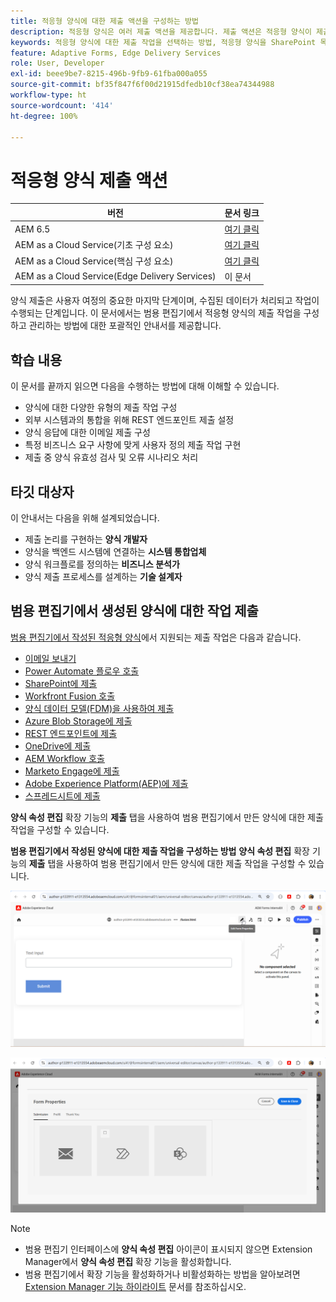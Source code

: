 ```yaml
---
title: 적응형 양식에 대한 제출 액션을 구성하는 방법
description: 적응형 양식은 여러 제출 액션을 제공합니다. 제출 액션은 적응형 양식이 제출 후 처리되는 방식을 정의합니다. 기본 제공 제출 액션을 사용하거나 직접 만들 수 있습니다.
keywords: 적응형 양식에 대한 제출 작업을 선택하는 방법, 적응형 양식을 SharePoint 목록에 연결하는 방법, 적응형 양식을 SharePoint 문서 라이브러리에 연결하는 방법, 적응형 양식을 양식 데이터 모델(FDM)에 연결하는 방법
feature: Adaptive Forms, Edge Delivery Services
role: User, Developer
exl-id: beee9be7-8215-496b-9fb9-61fba000a055
source-git-commit: bf35f847f6f00d21915dfedb10cf38ea74344988
workflow-type: ht
source-wordcount: '414'
ht-degree: 100%

---
```


# 적응형 양식 제출 액션

| 버전 | 문서 링크 |
|---------|-----------------------------|
| AEM 6.5 | [여기 클릭](https://experienceleague.adobe.com/docs/experience-manager-65/forms/adaptive-forms-basic-authoring/configuring-submit-actions.html?lang=ko) |
| AEM as a Cloud Service(기초 구성 요소) | [여기 클릭](/help/forms/configuring-submit-actions.md) |
| AEM as a Cloud Service(핵심 구성 요소) | [여기 클릭](/help/forms/configure-submit-actions-core-components.md) |
| AEM as a Cloud Service(Edge Delivery Services) | 이 문서 |


양식 제출은 사용자 여정의 중요한 마지막 단계이며, 수집된 데이터가 처리되고 작업이 수행되는 단계입니다. 이 문서에서는 범용 편집기에서 적응형 양식의 제출 작업을 구성하고 관리하는 방법에 대한 포괄적인 안내서를 제공합니다.

## 학습 내용

이 문서를 끝까지 읽으면 다음을 수행하는 방법에 대해 이해할 수 있습니다.

- 양식에 대한 다양한 유형의 제출 작업 구성
- 외부 시스템과의 통합을 위해 REST 엔드포인트 제출 설정
- 양식 응답에 대한 이메일 제출 구성
- 특정 비즈니스 요구 사항에 맞게 사용자 정의 제출 작업 구현
- 제출 중 양식 유효성 검사 및 오류 시나리오 처리

## 타깃 대상자

이 안내서는 다음을 위해 설계되었습니다.

- 제출 논리를 구현하는 **양식 개발자**
- 양식을 백엔드 시스템에 연결하는 **시스템 통합업체**
- 양식 워크플로를 정의하는 **비즈니스 분석가**
- 양식 제출 프로세스를 설계하는 **기술 설계자**

## 범용 편집기에서 생성된 양식에 대한 작업 제출

[범용 편집기에서 작성된 적응형 양식](/help/edge/docs/forms/universal-editor/create-forms.md)에서 지원되는 제출 작업은 다음과 같습니다.

- [이메일 보내기](/help/forms/configure-submit-action-send-email.md)
- [Power Automate 플로우 호출](/help/forms/forms-microsoft-power-automate-integration.md)
- [SharePoint에 제출](/help/forms/configure-submit-action-sharepoint.md)
- [Workfront Fusion 호출](/help/forms/submit-adaptive-form-to-workfront-fusion.md)
- [양식 데이터 모델(FDM)을 사용하여 제출](/help/forms/integrate-adaptive-form-with-fdm.md)
- [Azure Blob Storage에 제출](/help/forms/configure-submit-action-azure-blob-storage.md)
- [REST 엔드포인트에 제출](/help/forms/configure-submit-action-restpoint.md)
- [OneDrive에 제출](/help/forms/configure-submit-action-onedrive.md)
- [AEM Workflow 호출](/help/forms/configure-submit-action-workflow.md)
- [Marketo Engage에 제출](/help/forms/submit-adaptive-form-to-marketo-engage.md)
- [Adobe Experience Platform(AEP)에 제출](/help/forms/aem-forms-aep-connector.md)
- [스프레드시트에 제출](/help/forms/forms-submission-service.md)

<!--You can also submit an Adaptive Form in the Universal Editor to other storage or CRM integrations:

* [Connect Adaptive Form to Salesforce](/help/forms/aem-forms-salesforce-integration.md)
* [Connect an Adaptive Form to Microsoft&reg; Dynamics OData](/help/forms/ms-dynamics-odata-configuration.md)-->

**양식 속성 편집** 확장 기능의 **제출** 탭을 사용하여 범용 편집기에서 만든 양식에 대한 제출 작업을 구성할 수 있습니다.

**범용 편집기에서 작성된 양식에 대한 제출 작업을 구성하는 방법**
**양식 속성 편집** 확장 기능의 **제출** 탭을 사용하여 범용 편집기에서 만든 양식에 대한 제출 작업을 구성할 수 있습니다.

![양식 속성 아이콘](/help/forms/assets/ue-form-properties-icon.png)

![범용 편집기 양식 속성](/help/forms/assets/ue-form-properties.png)

>[!NOTE]
>
> - 범용 편집기 인터페이스에 **양식 속성 편집** 아이콘이 표시되지 않으면 Extension Manager에서 **양식 속성 편집** 확장 기능을 활성화합니다.
> - 범용 편집기에서 확장 기능을 활성화하거나 비활성화하는 방법을 알아보려면 [Extension Manager 기능 하이라이트](https://developer.adobe.com/uix/docs/extension-manager/feature-highlights/#enablingdisabling-extensions) 문서를 참조하십시오.
